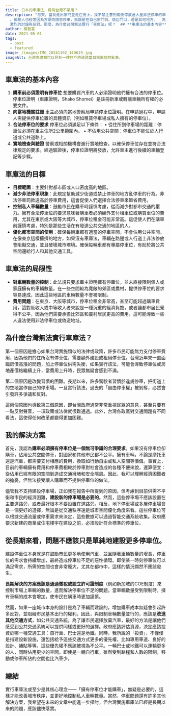 ```yaml
---
title: 日本的車庫法，爲何台灣不采用？
description: "每天，當我走出家門並走在街上，我不禁注意到兩側停放著大量非法停車的車輛。許多車輛從早到晚，一天又一天地停在那裡，佔用了不少街道空間\
  。駕駛人也經常因為方便而隨意停車，無論是在自己家門前、商店門口，還是其他地方。  為了解決這個問題，有關引入日本的「車庫法」的提議曾多次被提起，每次都引發\
  激烈的討論與反對。那麼，為什麼台灣無法實行「車庫法」呢？  ## **車庫法的基本內容**"
author: 楊智富
date: 2021-05-01
tags:
  - post
  - featured
image: /images/IMG_20241102_140619.jpg
imageAlt: 台灣為處都可以見到一樓住戶將道路當自家車位的亂象。
---
```

## **車庫法的基本內容**

1. **購車前必須證明有停車位** 想要購買汽車的人必須證明他們擁有合法的停車位。停車位證明（車庫證明，Shako Shomei）是註冊新車或轉讓車輛所有權的必要文件。
2. **向當地機關註冊** 車主必須向當地警察局申請停車位證明。在申請過程中，申請人需提供停車位置的具體資訊（例如租賃停車場或私人擁有的停車位）。
3. **合法停車位的要求** 停車位必須滿足以下條件： • 從住所到停車場的距離：停車位必須在車主住所2公里範圍內。 • 不佔用公共空間：停車位不能位於人行道或公共道路上。
4. **實地檢查與驗證** 警察或相關機構會進行實地檢查，以確保停車位存在並符合法律規定的要求。經過驗證後，停車位證明將發放，允許車主進行後續的車輛登記等步驟。

## **車庫法的目標**

* **目標範圍**：主要針對都市區或人口密度高的地區。
* **減少非法停車現象**：此規定幫助減少街道或禁止停車的地方亂停車的行為。非法停車罰款遠高於停車費用，這會促使人們選擇合法停車來節省費用。
* **控制私人車輛數量**：鼓勵市民在購車時謹慎考慮，從而減少對都市交通的壓力。擁有合法停車位的要求意味著購車者必須額外支付租車位或購買車位的費用，尤其在東京或大阪等大城市，停車位租金可能非常高。這促使人們在購車前謹慎考慮，特別是那些生活在有發達公共交通的地區的人。
* **優化都市空間的使用**：確保每輛車都有適當的停車空間，不會佔用公共空間。在像東京這樣擁擠的地方，如果沒有車庫法，車輛在路邊或人行道上非法停放會阻礙交通，並且破壞城市環境。確保每輛車都有專屬停車位，有助於將公共空間還給行人和其他交通工具。

## **車庫法的局限性**

* **對車輛數量的控制**：此法規只要求車主證明擁有停車位，並未直接限制個人或家庭擁有的車輛數量。在一些空間較為寬敞的郊區或農村，提供停車位的要求容易達成，因此這些地區的車輛數量不會被限制。
* **費用問題**：在東京、大阪等城市，停車位租金非常高，甚至可能超過購車費用，這對低收入或中等收入者來說是一種沉重的經濟負擔，或者讓都市居民覺得不公平，因為他們需要承擔比郊區和農村居民更高的費用。這可能導致一些人違法使用非法停車位或偽造地址。

## **為什麼台灣無法實行車庫法？**

第一個原因是擔心如果台灣實施類似的法律或政策，許多市民可能無力支付停車費用，因為他們的住所沒有停車位，需要額外建設或租用停車位。台灣近年來一直面臨房價高漲的問題，加上停車位供需失衡，如果實行該法，可能會導致停車位或房地產價格繼續上升，當費用上升時，民眾無疑會感到不滿。

第二個原因是改變習慣的困難。長期以來，許多駕駛者習慣於違規停車，把街道上的空地當作自己的停車場。一旦實行該法，過去的「自由停車權」被剝奪，必然會引發許多爭議和反對。

這兩個原因也導致第三個原因，即台灣政府通常非常重視民眾的意見，甚至只要有一點反對聲音，一項政策或法律就很難通過。此外，台灣各政黨對交通問題有不同看法，這使得任何改革都變得更加困難。

## **我的解決方案**

首先，我認為**購車必須擁有停車位是一個無可爭議的合理要求**。如果沒有停車位卻購車，佔用公共空間停車，對國家和其他市民都不公平。擁有車輛，不論是摩托車還是汽車，都需要支付相應的費用，換取如行動自由或私人空間等價值。事實上，目前的車輛擁有費用和停車費相較於停車對社會造成的各種不便來說，還算便宜：從佔用已經有限的空間到造成交通擁堵和安全隱患。因此，我可以理解經濟困難者的擔憂，但無法接受讓人購車而不提供停車位的做法。

儘管我不支持建設停車場，正如我在報告中所提到的原因，但考慮到目前供需不平衡和市民的經濟困難，**建設新的停車場是必要的**。然而，這些停車場不應該設置在主要道路旁，或者最好根本不要設置在道路旁。相反，地下停車場或多層停車場會是一個更好的選擇，無論是從交通秩序還是城市空間優化角度來看。這些停車位可以根據交通流量或停車需求來決定，這些數據可以通過智能交通系統收集。政府應要求新建的商業或住宅樓宇在建設之前，必須設計符合標準的停車位。

## **從長期來看，問題不應該只是單純地建設更多停車位。**

建設停車位本身就是在鼓勵市民更多地使用汽車，並且隨著車輛數量的增長，停車位的需求會持續增加，最終造成停車位不足的惡性循環。即使某一時刻停車位可以滿足需求，所需的空間也會非常龐大，尤其在都市中，這樣的情況顯然不應該發生。

**長期解決的方案應該是通過徵稅或設立許可證制度**（例如新加坡的COE制度）來控制市場上車輛的數量，進而解決停車位不足的問題。當車輛數量受到限制時，擁有車輛的成本會增加，使市民在購車時更加謹慎。

然而，如果一座城市本身的設計是為了車輛而建設的，增加購車成本無疑會引起許多反對，並阻礙市民基本出行的權利。因此，與限制車輛數量並行的，應該是**改進其他交通方式**，如公共交通系統。為了讓市民選擇放棄汽車，最好的方法是讓他們感受到公共交通系統可以提供同樣或更好的選擇。政府應該評估資源，決定應該投資於哪一種交通工具：自行車、巴士還是地鐵。同時，我所說的「投資」，不僅僅是指建設新設施，還包括給予這些交通方式更多的優先權，比如專用車道、良好的設計、補貼等等。這些優先權不應該被視為不公平。一輛巴士或地鐵可以運輸更多的人，同時佔用更少的空間。即使是一輛自行車，雖然受到路程和人數的限制，移動或停車所佔的空間也比汽車少。

## **總結**

實行車庫法或至少是其核心理念——「擁有停車位才能購車」，無疑是必要的，這樣才能改善城市秩序，並更好地控制私人車輛數量。當然，停車問題還有許多其他解決方案，我希望在未來的文章中能進一步探討，但台灣實施車庫法已經是長期以來的問題，應該儘快落實。